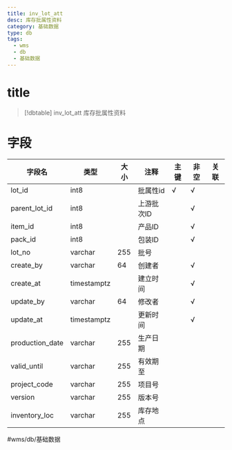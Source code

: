 ```yaml
---
title: inv_lot_att
desc: 库存批属性资料
category: 基础数据
type: db
tags:
  - wms
  - db
  - 基础数据
---
```


# title
>[!dbtable] inv_lot_att
> 库存批属性资料

# 字段
| 字段名 | 类型 | 大小 | 注释 | 主键 | 非空 | 关联 |
| --- | --- | --- | --- | --- | --- | --- |
| lot_id | int8 |  | 批属性id | √ | √ |  |
| parent_lot_id | int8 |  | 上游批次ID |  | √ |  |
| item_id | int8 |  | 产品ID |  | √ |  |
| pack_id | int8 |  | 包装ID |  | √ |  |
| lot_no | varchar | 255 | 批号 |  |  |  |
| create_by | varchar | 64 | 创建者 |  | √ |  |
| create_at | timestamptz |  | 建立时间 |  | √ |  |
| update_by | varchar | 64 | 修改者 |  | √ |  |
| update_at | timestamptz |  | 更新时间 |  | √ |  |
| production_date | varchar | 255 | 生产日期 |  |  |  |
| valid_until | varchar | 255 | 有效期至 |  |  |  |
| project_code | varchar | 255 | 项目号 |  |  |  |
| version | varchar | 255 | 版本号 |  |  |  |
| inventory_loc | varchar | 255 | 库存地点 |  |  |  |
#wms/db/基础数据
